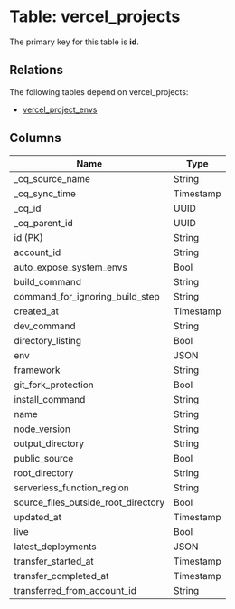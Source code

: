 # Table: vercel_projects

The primary key for this table is **id**.

## Relations

The following tables depend on vercel_projects:
  - [vercel_project_envs](vercel_project_envs.md)

## Columns

| Name          | Type          |
| ------------- | ------------- |
|_cq_source_name|String|
|_cq_sync_time|Timestamp|
|_cq_id|UUID|
|_cq_parent_id|UUID|
|id (PK)|String|
|account_id|String|
|auto_expose_system_envs|Bool|
|build_command|String|
|command_for_ignoring_build_step|String|
|created_at|Timestamp|
|dev_command|String|
|directory_listing|Bool|
|env|JSON|
|framework|String|
|git_fork_protection|Bool|
|install_command|String|
|name|String|
|node_version|String|
|output_directory|String|
|public_source|Bool|
|root_directory|String|
|serverless_function_region|String|
|source_files_outside_root_directory|Bool|
|updated_at|Timestamp|
|live|Bool|
|latest_deployments|JSON|
|transfer_started_at|Timestamp|
|transfer_completed_at|Timestamp|
|transferred_from_account_id|String|